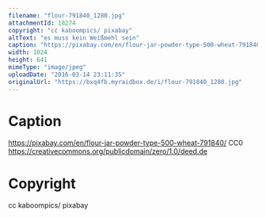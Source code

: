 ```yaml
---
filename: "flour-791840_1280.jpg"
attachmentId: 18274
copyright: "cc kaboompics/ pixabay"
altText: "es muss kein Weißmehl sein"
caption: "https://pixabay.com/en/flour-jar-powder-type-500-wheat-791840/\nCC0 \nhttps://creativecommons.org/publicdomain/zero/1.0/deed.de"
width: 1024
height: 641
mimeType: "image/jpeg"
uploadDate: "2016-03-14 23:11:35"
originalUrl: "https://bxq4fb.myraidbox.de/i/flour-791840_1280.jpg"
---
```


# Caption

https://pixabay.com/en/flour-jar-powder-type-500-wheat-791840/
CC0 
https://creativecommons.org/publicdomain/zero/1.0/deed.de

# Copyright

cc kaboompics/ pixabay
